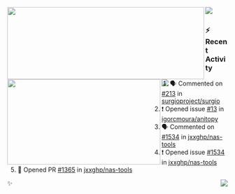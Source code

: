 <p>
  <p>
  <img align="left" width="450" height="165" src="https://github-readme-stats.vercel.app/api?username=lowking&bg_color=0D1116&theme=synthwave&show_icons=true&hide_border=true&line_height=20&title_color=4E7C65&icon_color=555&show_owner=true&text_color=777&count_private=true"/>
  </p>
  <p>
  <img align="left" width="350" height="195" src="https://github-readme-stats.vercel.app/api/top-langs/?layout=compact&username=lowking&bg_color=0D1116&theme=synthwave&show_icons=true&hide_border=true&line_height=20&title_color=4E7C65&icon_color=555&show_owner=true&text_color=777&hide&langs_count=4"/>
  </p>
  <p>
    <a align="left" href="https://t.me/Violettoy_bot"><img src="https://img.shields.io/badge/Telegram-%2352A4DB.svg?&style=social&logo=telegram&logoColor=white" /></a>&nbsp;&nbsp;
<!--     <img align="left" src="https://github.com/lowking/lowking/workflows/Waka%20Readme/badge.svg" />&nbsp;&nbsp; -->
    <img align="left" src="https://github.com/lowking/lowking/workflows/Activity%20Readme/badge.svg" />
  </p>
</p>

### :zap: Recent Activity

<!--START_SECTION:activity-->
1. 🗣 Commented on [#213](https://github.com/surgioproject/surgio/issues/213) in [surgioproject/surgio](https://github.com/surgioproject/surgio)
2. ❗️ Opened issue [#13](https://github.com/igorcmoura/anitopy/issues/13) in [igorcmoura/anitopy](https://github.com/igorcmoura/anitopy)
3. 🗣 Commented on [#1534](https://github.com/jxxghp/nas-tools/issues/1534) in [jxxghp/nas-tools](https://github.com/jxxghp/nas-tools)
4. ❗️ Opened issue [#1534](https://github.com/jxxghp/nas-tools/issues/1534) in [jxxghp/nas-tools](https://github.com/jxxghp/nas-tools)
5. 💪 Opened PR [#1365](https://github.com/jxxghp/nas-tools/pull/1365) in [jxxghp/nas-tools](https://github.com/jxxghp/nas-tools)
<!--END_SECTION:activity-->

✨<img align="right" src="http://profile-counter.glitch.me/lowking/count.svg"/>
